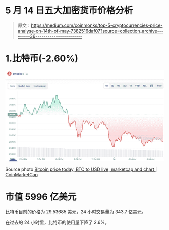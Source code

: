 # 5 月 14 日五大加密货币价格分析

> 原文：<https://medium.com/coinmonks/top-5-cryptocurrencies-price-analyse-on-14th-of-may-7382516daf07?source=collection_archive---------36----------------------->

# 1.比特币(-2.60%)

![](img/193bad5f6bb1ae834ef4871cd635419a.png)

Source photo [Bitcoin price today, BTC to USD live, marketcap and chart | CoinMarketCap](https://coinmarketcap.com/currencies/bitcoin/)

# 市值 5996 亿美元

比特币目前的价格为 29.53685 美元，24 小时交易量为 343.7 亿美元。

在过去的 24 小时里，比特币的使用量下降了 2.6%。